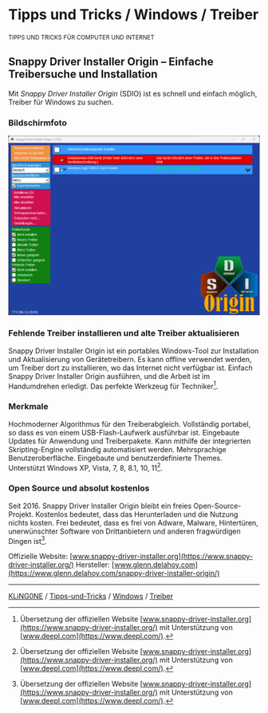# Tipps und Tricks / Windows / Treiber
<small>TIPPS UND TRICKS FÜR COMPUTER UND INTERNET</small>

## Snappy Driver Installer Origin – Einfache Treibersuche und Installation
Mit _Snappy Driver Installer Origin_ (SDIO) ist es schnell und einfach möglich, Treiber für Windows zu suchen.

### Bildschirmfoto
![Bildschirmfoto: Snappy Driver Installer Origin](img/Screenshot%20SDIO%202025-01-30.png)

### Fehlende Treiber installieren und alte Treiber aktualisieren
Snappy Driver Installer Origin ist ein portables Windows-Tool zur Installation und Aktualisierung von Gerätetreibern. Es kann offline verwendet werden, um Treiber dort zu installieren, wo das Internet nicht verfügbar ist. Einfach Snappy Driver Installer Origin ausführen, und die Arbeit ist im Handumdrehen erledigt. Das perfekte Werkzeug für Techniker[^1].

### Merkmale
Hochmoderner Algorithmus für den Treiberabgleich. Vollständig portabel, so dass es von einem USB-Flash-Laufwerk ausführbar ist. Eingebaute Updates für Anwendung und Treiberpakete. Kann mithilfe der integrierten Skripting-Engine vollständig automatisiert werden. Mehrsprachige Benutzeroberfläche. Eingebaute und benutzerdefinierte Themes. Unterstützt Windows XP, Vista, 7, 8, 8.1, 10, 11[^1].

### Open Source und absolut kostenlos
Seit 2016. Snappy Driver Installer Origin bleibt ein freies Open-Source-Projekt. Kostenlos bedeutet, dass das Herunterladen und die Nutzung nichts kosten. Frei bedeutet, dass es frei von Adware, Malware, Hintertüren, unerwünschter Software von Drittanbietern und anderen fragwürdigen Dingen ist[^1].

Offizielle Website: [www.snappy-driver-installer.org](https://www.snappy-driver-installer.org/)
Hersteller: [www.glenn.delahoy.com](https://www.glenn.delahoy.com/snappy-driver-installer-origin/)

---

[KLiNG0NE](https://github.com/KLiNG0NE/) / [Tipps-und-Tricks](https://github.com/KLiNG0NE/Tipps-und-Tricks) / [Windows](../README.md) / [Treiber](README.md)

[^1]: Übersetzung der offiziellen Website [www.snappy-driver-installer.org](https://www.snappy-driver-installer.org/) mit Unterstützung von [www.deepl.com](https://www.deepl.com/).
